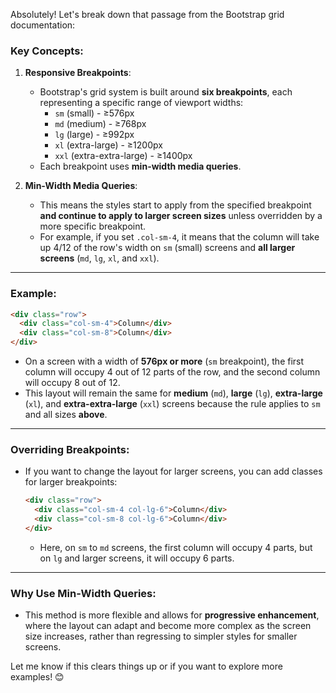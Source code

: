 Absolutely! Let's break down that passage from the Bootstrap grid documentation:

### **Key Concepts:**

1. **Responsive Breakpoints**:
   - Bootstrap's grid system is built around **six breakpoints**, each representing a specific range of viewport widths:
     - `sm` (small) - ≥576px
     - `md` (medium) - ≥768px
     - `lg` (large) - ≥992px
     - `xl` (extra-large) - ≥1200px
     - `xxl` (extra-extra-large) - ≥1400px
   - Each breakpoint uses **min-width media queries**.

2. **Min-Width Media Queries**:
   - This means the styles start to apply from the specified breakpoint **and continue to apply to larger screen sizes** unless overridden by a more specific breakpoint.
   - For example, if you set `.col-sm-4`, it means that the column will take up 4/12 of the row's width on `sm` (small) screens and **all larger screens** (`md`, `lg`, `xl`, and `xxl`).

---

### **Example:**

```html
<div class="row">
  <div class="col-sm-4">Column</div>
  <div class="col-sm-8">Column</div>
</div>
```

- On a screen with a width of **576px or more** (`sm` breakpoint), the first column will occupy 4 out of 12 parts of the row, and the second column will occupy 8 out of 12.
- This layout will remain the same for **medium** (`md`), **large** (`lg`), **extra-large** (`xl`), and **extra-extra-large** (`xxl`) screens because the rule applies to `sm` and all sizes **above**.

---

### **Overriding Breakpoints**:
- If you want to change the layout for larger screens, you can add classes for larger breakpoints:
  ```html
  <div class="row">
    <div class="col-sm-4 col-lg-6">Column</div>
    <div class="col-sm-8 col-lg-6">Column</div>
  </div>
  ```
  - Here, on `sm` to `md` screens, the first column will occupy 4 parts, but on `lg` and larger screens, it will occupy 6 parts.

---

### Why Use Min-Width Queries:
- This method is more flexible and allows for **progressive enhancement**, where the layout can adapt and become more complex as the screen size increases, rather than regressing to simpler styles for smaller screens.

Let me know if this clears things up or if you want to explore more examples! 😊
